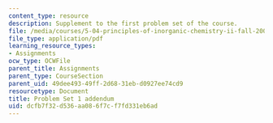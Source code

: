 ```yaml
---
content_type: resource
description: Supplement to the first problem set of the course.
file: /media/courses/5-04-principles-of-inorganic-chemistry-ii-fall-2008/dcfb7f32d536aa086f7cf7fd331eb6ad_5_04_f08_ps1_pt2.pdf
file_type: application/pdf
learning_resource_types:
- Assignments
ocw_type: OCWFile
parent_title: Assignments
parent_type: CourseSection
parent_uid: 49dee493-49ff-2d68-31eb-d0927ee74cd9
resourcetype: Document
title: Problem Set 1 addendum
uid: dcfb7f32-d536-aa08-6f7c-f7fd331eb6ad
---
```

